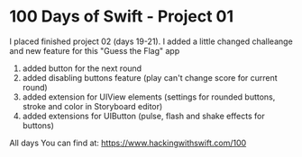 # 100 Days of Swift - Project 01

I placed finished project 02 (days 19-21). I added a little changed challeange and new feature for this "Guess the Flag" app

1) added button for the next round
2) added disabling buttons feature (play can't change score for current round)
3) added extension for UIView elements (settings for rounded buttons, stroke and color in Storyboard editor)
4) added extensions for UIButton (pulse, flash and shake effects for buttons)

All days You can find at: <https://www.hackingwithswift.com/100>
